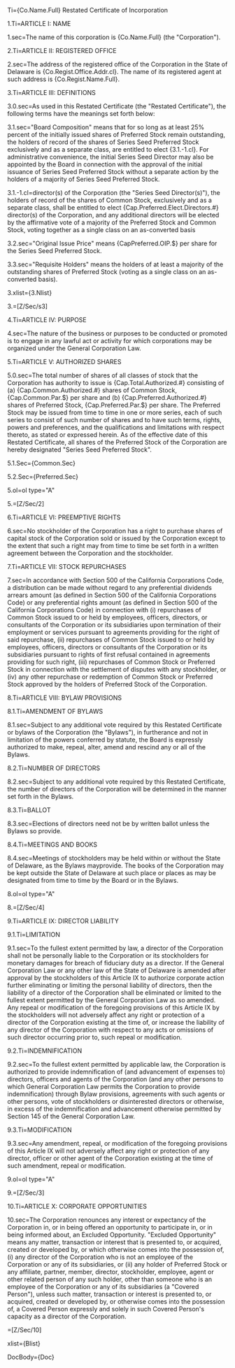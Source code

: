 Ti={Co.Name.Full} Restated Certificate of Incorporation

1.Ti=ARTICLE I: NAME

1.sec=The name of this corporation is {Co.Name.Full} (the "Corporation").

2.Ti=ARTICLE II: REGISTERED OFFICE

2.sec=The address of the registered office of the Corporation in the State of Delaware is {Co.Regist.Office.Addr.cl}. The name of its registered agent at such address is {Co.Regist.Name.Full}.

3.Ti=ARTICLE III: DEFINITIONS

3.0.sec=As used in this Restated Certificate (the "Restated Certificate"), the following terms have the meanings set forth below:

3.1.sec="Board Composition" means that for so long as at least 25% percent of the initially issued shares of Preferred Stock remain outstanding, the holders of record of the shares of Series Seed Preferred Stock exclusively and as a separate class, are entitled to elect {3.1.-1.cl}. For administrative convenience, the initial Series Seed Director may also be appointed by the Board in connection with the approval of the initial issuance of Series Seed Preferred Stock without a separate action by the holders of a majority of Series Seed Preferred Stock.

3.1.-1.cl=director(s) of the Corporation (the "Series Seed Director(s)"), the holders of record of the shares of Common Stock, exclusively and as a separate class, shall be entitled to elect {Cap.Preferred.Elect.Directors.#} director(s) of the Corporation, and any additional directors will be elected by the affirmative vote of a majority of the Preferred Stock and Common Stock, voting together as a single class on an as-converted basis 

3.2.sec="Original Issue Price" means {CapPreferred.OIP.$} per share for the Series Seed Preferred Stock. 

3.3.sec="Requisite Holders" means the holders of at least a majority of the outstanding shares of Preferred Stock (voting as a single class on an as-converted basis). 

3.xlist={3.Nlist}

3.=[Z/Sec/s3]

4.Ti=ARTICLE IV: PURPOSE

4.sec=The nature of the business or purposes to be conducted or promoted is to engage in any lawful act or activity for which corporations may be organized under the General Corporation Law.


5.Ti=ARTICLE V: AUTHORIZED SHARES

5.0.sec=The total number of shares of all classes of stock that the Corporation has authority to issue is {Cap.Total.Authorized.#} consisting of (a) {Cap.Common.Authorized.#} shares of Common Stock, {Cap.Common.Par.$} per share and (b) {Cap.Preferred.Authorized.#} shares of Preferred Stock, {Cap.Preferred.Par.$} per share. The Preferred Stock may be issued from time to time in one or more series, each of such series to consist of such number of shares and to have such terms, rights, powers and preferences, and the qualifications and limitations with respect thereto, as stated or expressed herein. As of the effective date of this Restated Certificate, all shares of the Preferred Stock of the Corporation are hereby designated "Series Seed Preferred Stock". 

5.1.Sec={Common.Sec}

5.2.Sec={Preferred.Sec}

5.ol=ol type="A"

5.=[Z/Sec/2]

6.Ti=ARTICLE VI: PREEMPTIVE RIGHTS

6.sec=No stockholder of the Corporation has a right to purchase shares of capital stock of the Corporation sold or issued by the Corporation except to the extent that such a right may from time to time be set forth in a written agreement between the Corporation and the stockholder.


7.Ti=ARTICLE VII: STOCK REPURCHASES

7.sec=In accordance with Section 500 of the California Corporations Code, a distribution can be made without regard to any preferential dividends arrears amount (as defined in Section 500 of the California Corporations Code) or any preferential rights amount (as defined in Section 500 of the California Corporations Code) in connection with (i) repurchases of Common Stock issued to or held by employees, officers, directors, or consultants of the Corporation or its subsidiaries upon termination of their employment or services pursuant to agreements providing for the right of said repurchase, (ii) repurchases of Common Stock issued to or held by employees, officers, directors or consultants of the Corporation or its subsidiaries pursuant to rights of first refusal contained in agreements providing for such right, (iii) repurchases of Common Stock or Preferred Stock in connection with the settlement of disputes with any stockholder, or (iv) any other repurchase or redemption of Common Stock or Preferred Stock approved by the holders of Preferred Stock of the Corporation.

8.Ti=ARTICLE VIII: BYLAW PROVISIONS

8.1.Ti=AMENDMENT OF BYLAWS

8.1.sec=Subject to any additional vote required by this Restated Certificate or bylaws of the Corporation (the "Bylaws"), in furtherance and not in limitation of the powers conferred by statute, the Board is expressly authorized to make, repeal, alter, amend and rescind any or all of the Bylaws.

8.2.Ti=NUMBER OF DIRECTORS

8.2.sec=Subject to any additional vote required by this Restated Certificate, the number of directors of the Corporation will be determined in the manner set forth in the Bylaws.

8.3.Ti=BALLOT

8.3.sec=Elections of directors need not be by written ballot unless the Bylaws so provide. 

8.4.Ti=MEETINGS AND BOOKS

8.4.sec=Meetings of stockholders may be held within or without the State of Delaware, as the Bylaws mayprovide. The books of the Corporation may be kept outside the State of Delaware at such place or places as may be designated from time to time by the Board or in the Bylaws.

8.ol=ol type="A"

8.=[Z/Sec/4]

9.Ti=ARTICLE IX: DIRECTOR LIABILITY

9.1.Ti=LIMITATION

9.1.sec=To the fullest extent permitted by law, a director of the Corporation shall not be personally liable to the Corporation or its stockholders for monetary damages for breach of fiduciary duty as a director. If the General Corporation Law or any other law of the State of Delaware is amended after approval by the stockholders of this Article IX to authorize corporate action further eliminating or limiting the personal liability of directors, then the liability of a director of the Corporation shall be eliminated or limited to the fullest extent permitted by the General Corporation Law as so amended. Any repeal or modification of the foregoing provisions of this Article IX by the stockholders will not adversely affect any right or protection of a director of the Corporation existing at the time of, or increase the liability of any director of the Corporation with respect to any acts or omissions of such director occurring prior to, such repeal or modification.

9.2.Ti=INDEMNIFICATION

9.2.sec=To the fullest extent permitted by applicable law, the Corporation is authorized to provide indemnification of (and advancement of expenses to) directors, officers and agents of the Corporation (and any other persons to which General Corporation Law permits the Corporation to provide indemnification) through Bylaw provisions, agreements with such agents or other persons, vote of stockholders or disinterested directors or otherwise, in excess of the indemnification and advancement otherwise permitted by Section 145 of the General Corporation Law. 

9.3.Ti=MODIFICATION

9.3.sec=Any amendment, repeal, or modification of the foregoing provisions of this Article IX will not adversely affect any right or protection of any director, officer or other agent of the Corporation existing at the time of such amendment, repeal or modification.

9.ol=ol type="A"

9.=[Z/Sec/3]

10.Ti=ARTICLE X: CORPORATE OPPORTUNITIES

10.sec=The Corporation renounces any interest or expectancy of the Corporation in, or in being offered an opportunity to participate in, or in being informed about, an Excluded Opportunity. "Excluded Opportunity" means any matter, transaction or interest that is presented to, or acquired, created or developed by, or which otherwise comes into the possession of, (i) any director of the Corporation who is not an employee of the Corporation or any of its subsidiaries, or (ii) any holder of Preferred Stock or any affiliate, partner, member, director, stockholder, employee, agent or other related person of any such holder, other than someone who is an employee of the Corporation or any of its subsidiaries (a "Covered Person"), unless such matter, transaction or interest is presented to, or acquired, created or developed by, or otherwise comes into the possession of, a Covered Person expressly and solely in such Covered Person's capacity as a director of the Corporation.

=[Z/Sec/10]

xlist={Blist}

DocBody={Doc}
